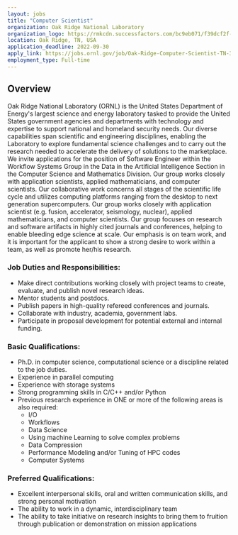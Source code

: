 ```yaml
---
layout: jobs
title: "Computer Scientist"
organization: Oak Ridge National Laboratory
organization_logo: https://rmkcdn.successfactors.com/bc9eb071/f39dcf2f-8a25-41be-9f40-6.png
location: Oak Ridge, TN, USA
application_deadline: 2022-09-30
apply_link: https://jobs.ornl.gov/job/Oak-Ridge-Computer-Scientist-TN-37830/883927400/
employment_type: Full-time
---
```


## Overview

Oak Ridge National Laboratory (ORNL) is the United States Department of
Energy's largest science and energy laboratory tasked to provide the United
States government agencies and departments with technology and expertise to
support national and homeland security needs. Our diverse capabilities span
scientific and engineering disciplines, enabling the Laboratory to explore
fundamental science challenges and to carry out the research needed to
accelerate the delivery of solutions to the marketplace. We invite applications
for the position of Software Engineer within the Workflow Systems Group in the
Data in the Artificial Intelligence Section in the Computer Science and
Mathematics Division. Our group works closely with application scientists,
applied mathematicians, and computer scientists.  Our collaborative work
concerns all stages of the scientific life cycle and utilizes computing
platforms ranging from the desktop to next generation supercomputers. Our group
works closely with application scientist (e.g. fusion, accelerator, seismology,
nuclear), applied mathematicians, and computer scientists. Our group focuses on
research and software artifacts in highly cited journals and conferences,
helping to enable bleeding edge science at scale. Our emphasis is on team work,
and it is important for the applicant to show a strong desire to work within a
team, as well as promote her/his research.


### Job Duties and Responsibilities: 

- Make direct contributions working closely with project teams to create, evaluate, and publish novel research ideas.
- Mentor students and postdocs.
- Publish papers in high-quality refereed conferences and journals.
- Collaborate with industry, academia, government labs.
- Participate in proposal development for potential external and internal funding.
  
### Basic Qualifications:

- Ph.D. in computer science, computational science or a discipline related to the job duties.
- Experience in parallel computing
- Experience with storage systems
- Strong programming skills in C/C++ and/or Python
- Previous research experience in ONE or more of the following areas is also required:
  - I/O
  - Workflows
  - Data Science
  - Using machine Learning to solve complex problems
  - Data Compression
  - Performance Modeling and/or Tuning of HPC codes
  - Computer Systems 

### Preferred Qualifications:

- Excellent interpersonal skills, oral and written communication skills, and strong personal motivation
- The ability to work in a dynamic, interdisciplinary team
- The ability to take initiative on research insights to bring them to fruition through publication or demonstration on mission applications
 